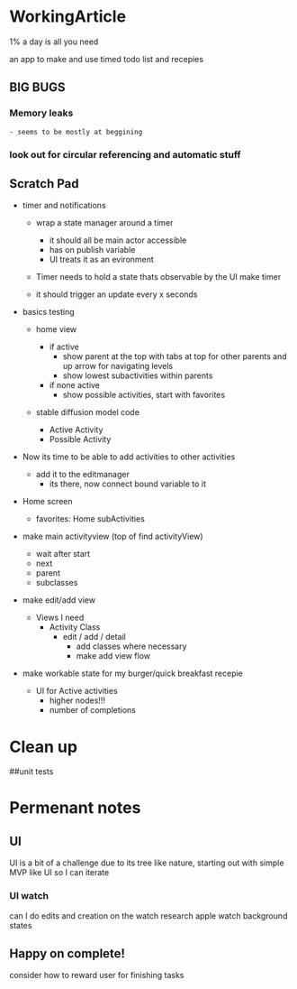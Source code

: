 # WorkingArticle
1% a day is all you need

an app to make and use timed todo list and recepies

## BIG BUGS
### Memory leaks
    - seems to be mostly at beggining

### look out for circular referencing and automatic stuff

## Scratch Pad

- timer and notifications
    - wrap a state manager around a timer
        - it should all be main actor accessible
        - has on publish variable
        - UI treats it as an evironment
        
    - Timer needs to hold a state thats observable by the UI
        make timer 
        
    - it should trigger an update every x seconds

- basics testing
    - home view
        - if active
            - show parent at the top with tabs at top for other parents and up arrow for navigating levels
            - show lowest subactivities within parents
        - if none active
            - show possible activities, start with favorites
      
    - stable diffusion model code
        - Active Activity
        - Possible Activity

- Now its time to be able to add activities to other activities
    - add it to the editmanager
        - its there, now connect bound variable to it
        
- Home screen
    - favorites: Home subActivities
    
- make main activityview (top of find activityView)
    - wait after start
    - next
    - parent 
    - subclasses

- make edit/add view
    - Views I need
        - Activity Class
            - edit / add / detail
                - add classes where necessary
                - make add view flow
    
    


- make workable state for my burger/quick breakfast recepie
    - UI for Active activities
        - higher nodes!!!
        - number of completions

# Clean up
##unit tests

# Permenant notes
## UI
UI is a bit of a challenge due to its tree like nature, starting out with 
simple MVP like UI so I can iterate

### UI watch
can I do edits and creation on the watch
research apple watch background states

## Happy on complete!
consider how to reward user for finishing tasks
